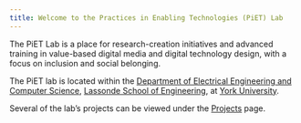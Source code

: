 ```yaml
---
title: Welcome to the Practices in Enabling Technologies (PiET) Lab
---
```

The PiET Lab is a place for research-creation initiatives and advanced training in value-based digital media and digital technology design, with a focus on inclusion and social belonging.

The PiET lab is located within the [Department of Electrical Engineering and Computer Science](https://lassonde.yorku.ca/eecs/), [Lassonde School of Engineering](https://lassonde.yorku.ca/), at [York University](https://www.yorku.ca/).

Several of the lab’s projects can be viewed under the [Projects](https://piet.apps01.yorku.ca/projects-pods-version/) page.

